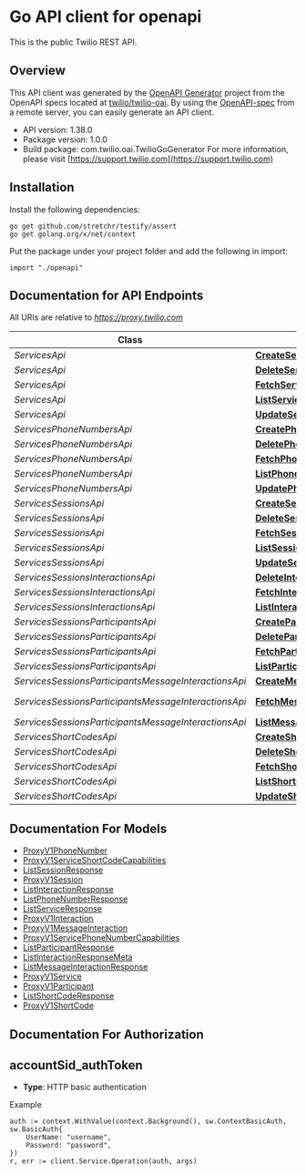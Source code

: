 # Go API client for openapi

This is the public Twilio REST API.

## Overview
This API client was generated by the [OpenAPI Generator](https://openapi-generator.tech) project from the OpenAPI specs located at [twilio/twilio-oai](https://github.com/twilio/twilio-oai/tree/main/spec).  By using the [OpenAPI-spec](https://www.openapis.org/) from a remote server, you can easily generate an API client.

- API version: 1.38.0
- Package version: 1.0.0
- Build package: com.twilio.oai.TwilioGoGenerator
For more information, please visit [https://support.twilio.com](https://support.twilio.com)

## Installation

Install the following dependencies:

```shell
go get github.com/stretchr/testify/assert
go get golang.org/x/net/context
```

Put the package under your project folder and add the following in import:

```golang
import "./openapi"
```

## Documentation for API Endpoints

All URIs are relative to *https://proxy.twilio.com*

Class | Method | HTTP request | Description
------------ | ------------- | ------------- | -------------
*ServicesApi* | [**CreateService**](docs/ServicesApi.md#createservice) | **Post** /v1/Services | 
*ServicesApi* | [**DeleteService**](docs/ServicesApi.md#deleteservice) | **Delete** /v1/Services/{Sid} | 
*ServicesApi* | [**FetchService**](docs/ServicesApi.md#fetchservice) | **Get** /v1/Services/{Sid} | 
*ServicesApi* | [**ListService**](docs/ServicesApi.md#listservice) | **Get** /v1/Services | 
*ServicesApi* | [**UpdateService**](docs/ServicesApi.md#updateservice) | **Post** /v1/Services/{Sid} | 
*ServicesPhoneNumbersApi* | [**CreatePhoneNumber**](docs/ServicesPhoneNumbersApi.md#createphonenumber) | **Post** /v1/Services/{ServiceSid}/PhoneNumbers | 
*ServicesPhoneNumbersApi* | [**DeletePhoneNumber**](docs/ServicesPhoneNumbersApi.md#deletephonenumber) | **Delete** /v1/Services/{ServiceSid}/PhoneNumbers/{Sid} | 
*ServicesPhoneNumbersApi* | [**FetchPhoneNumber**](docs/ServicesPhoneNumbersApi.md#fetchphonenumber) | **Get** /v1/Services/{ServiceSid}/PhoneNumbers/{Sid} | 
*ServicesPhoneNumbersApi* | [**ListPhoneNumber**](docs/ServicesPhoneNumbersApi.md#listphonenumber) | **Get** /v1/Services/{ServiceSid}/PhoneNumbers | 
*ServicesPhoneNumbersApi* | [**UpdatePhoneNumber**](docs/ServicesPhoneNumbersApi.md#updatephonenumber) | **Post** /v1/Services/{ServiceSid}/PhoneNumbers/{Sid} | 
*ServicesSessionsApi* | [**CreateSession**](docs/ServicesSessionsApi.md#createsession) | **Post** /v1/Services/{ServiceSid}/Sessions | 
*ServicesSessionsApi* | [**DeleteSession**](docs/ServicesSessionsApi.md#deletesession) | **Delete** /v1/Services/{ServiceSid}/Sessions/{Sid} | 
*ServicesSessionsApi* | [**FetchSession**](docs/ServicesSessionsApi.md#fetchsession) | **Get** /v1/Services/{ServiceSid}/Sessions/{Sid} | 
*ServicesSessionsApi* | [**ListSession**](docs/ServicesSessionsApi.md#listsession) | **Get** /v1/Services/{ServiceSid}/Sessions | 
*ServicesSessionsApi* | [**UpdateSession**](docs/ServicesSessionsApi.md#updatesession) | **Post** /v1/Services/{ServiceSid}/Sessions/{Sid} | 
*ServicesSessionsInteractionsApi* | [**DeleteInteraction**](docs/ServicesSessionsInteractionsApi.md#deleteinteraction) | **Delete** /v1/Services/{ServiceSid}/Sessions/{SessionSid}/Interactions/{Sid} | 
*ServicesSessionsInteractionsApi* | [**FetchInteraction**](docs/ServicesSessionsInteractionsApi.md#fetchinteraction) | **Get** /v1/Services/{ServiceSid}/Sessions/{SessionSid}/Interactions/{Sid} | 
*ServicesSessionsInteractionsApi* | [**ListInteraction**](docs/ServicesSessionsInteractionsApi.md#listinteraction) | **Get** /v1/Services/{ServiceSid}/Sessions/{SessionSid}/Interactions | 
*ServicesSessionsParticipantsApi* | [**CreateParticipant**](docs/ServicesSessionsParticipantsApi.md#createparticipant) | **Post** /v1/Services/{ServiceSid}/Sessions/{SessionSid}/Participants | 
*ServicesSessionsParticipantsApi* | [**DeleteParticipant**](docs/ServicesSessionsParticipantsApi.md#deleteparticipant) | **Delete** /v1/Services/{ServiceSid}/Sessions/{SessionSid}/Participants/{Sid} | 
*ServicesSessionsParticipantsApi* | [**FetchParticipant**](docs/ServicesSessionsParticipantsApi.md#fetchparticipant) | **Get** /v1/Services/{ServiceSid}/Sessions/{SessionSid}/Participants/{Sid} | 
*ServicesSessionsParticipantsApi* | [**ListParticipant**](docs/ServicesSessionsParticipantsApi.md#listparticipant) | **Get** /v1/Services/{ServiceSid}/Sessions/{SessionSid}/Participants | 
*ServicesSessionsParticipantsMessageInteractionsApi* | [**CreateMessageInteraction**](docs/ServicesSessionsParticipantsMessageInteractionsApi.md#createmessageinteraction) | **Post** /v1/Services/{ServiceSid}/Sessions/{SessionSid}/Participants/{ParticipantSid}/MessageInteractions | 
*ServicesSessionsParticipantsMessageInteractionsApi* | [**FetchMessageInteraction**](docs/ServicesSessionsParticipantsMessageInteractionsApi.md#fetchmessageinteraction) | **Get** /v1/Services/{ServiceSid}/Sessions/{SessionSid}/Participants/{ParticipantSid}/MessageInteractions/{Sid} | 
*ServicesSessionsParticipantsMessageInteractionsApi* | [**ListMessageInteraction**](docs/ServicesSessionsParticipantsMessageInteractionsApi.md#listmessageinteraction) | **Get** /v1/Services/{ServiceSid}/Sessions/{SessionSid}/Participants/{ParticipantSid}/MessageInteractions | 
*ServicesShortCodesApi* | [**CreateShortCode**](docs/ServicesShortCodesApi.md#createshortcode) | **Post** /v1/Services/{ServiceSid}/ShortCodes | 
*ServicesShortCodesApi* | [**DeleteShortCode**](docs/ServicesShortCodesApi.md#deleteshortcode) | **Delete** /v1/Services/{ServiceSid}/ShortCodes/{Sid} | 
*ServicesShortCodesApi* | [**FetchShortCode**](docs/ServicesShortCodesApi.md#fetchshortcode) | **Get** /v1/Services/{ServiceSid}/ShortCodes/{Sid} | 
*ServicesShortCodesApi* | [**ListShortCode**](docs/ServicesShortCodesApi.md#listshortcode) | **Get** /v1/Services/{ServiceSid}/ShortCodes | 
*ServicesShortCodesApi* | [**UpdateShortCode**](docs/ServicesShortCodesApi.md#updateshortcode) | **Post** /v1/Services/{ServiceSid}/ShortCodes/{Sid} | 


## Documentation For Models

 - [ProxyV1PhoneNumber](docs/ProxyV1PhoneNumber.md)
 - [ProxyV1ServiceShortCodeCapabilities](docs/ProxyV1ServiceShortCodeCapabilities.md)
 - [ListSessionResponse](docs/ListSessionResponse.md)
 - [ProxyV1Session](docs/ProxyV1Session.md)
 - [ListInteractionResponse](docs/ListInteractionResponse.md)
 - [ListPhoneNumberResponse](docs/ListPhoneNumberResponse.md)
 - [ListServiceResponse](docs/ListServiceResponse.md)
 - [ProxyV1Interaction](docs/ProxyV1Interaction.md)
 - [ProxyV1MessageInteraction](docs/ProxyV1MessageInteraction.md)
 - [ProxyV1ServicePhoneNumberCapabilities](docs/ProxyV1ServicePhoneNumberCapabilities.md)
 - [ListParticipantResponse](docs/ListParticipantResponse.md)
 - [ListInteractionResponseMeta](docs/ListInteractionResponseMeta.md)
 - [ListMessageInteractionResponse](docs/ListMessageInteractionResponse.md)
 - [ProxyV1Service](docs/ProxyV1Service.md)
 - [ProxyV1Participant](docs/ProxyV1Participant.md)
 - [ListShortCodeResponse](docs/ListShortCodeResponse.md)
 - [ProxyV1ShortCode](docs/ProxyV1ShortCode.md)


## Documentation For Authorization



## accountSid_authToken

- **Type**: HTTP basic authentication

Example

```golang
auth := context.WithValue(context.Background(), sw.ContextBasicAuth, sw.BasicAuth{
    UserName: "username",
    Password: "password",
})
r, err := client.Service.Operation(auth, args)
```

